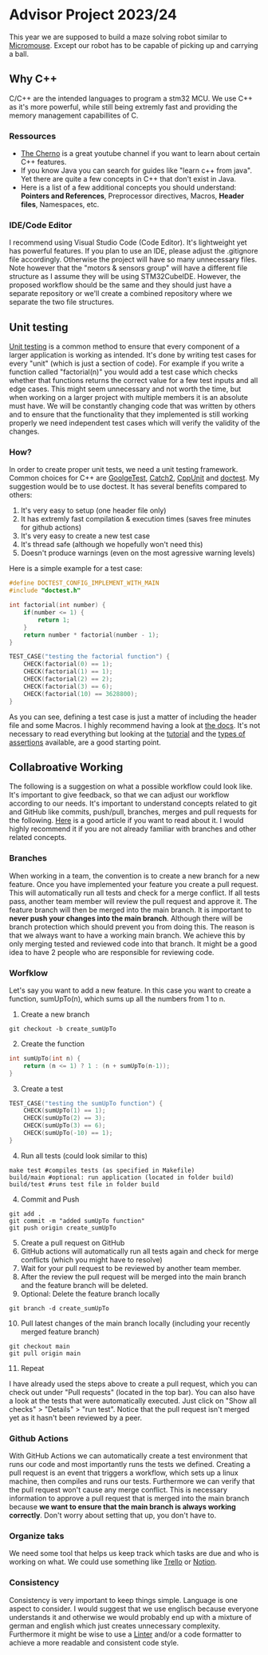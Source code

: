 # Advisor Project 2023/24
This year we are supposed to build a maze solving robot similar to [Micromouse](https://de.wikipedia.org/wiki/Micromouse). Except our robot has to be capable of picking up and carrying a ball.

## Why C++
C/C++ are the intended languages to program a stm32 MCU. We use C++ as it's more powerful, while still being extremly fast and providing the memory management capabillites of C.
### Ressources
- [The Cherno](https://www.youtube.com/@TheCherno) is a great youtube channel if you want to learn about certain C++ features.
- If you know Java you can search for guides like "learn c++ from java". Yet there are quite a few concepts in C++ that don't exist in Java.
- Here is a list of a few additional concepts you should understand: <b>Pointers and References</b>, Preprocessor directives, Macros, <b>Header files</b>, Namespaces, etc. 
### IDE/Code Editor
I recommend using Visual Studio Code (Code Editor). It's lightweight yet has powerful features. If you plan to use an IDE, please adjust the .gitignore file accordingly. Otherwise the project will have so many unnecessary files. Note however that the "motors & sensors group" will have a different file structure as I assume they will be using STM32CubeIDE. However, the proposed workflow should be the same and they should just have a separate repository or we'll create a combined repository where we separate the two file structures. 

## Unit testing
[Unit testing](https://en.wikipedia.org/wiki/Unit_testing) is a common method to ensure that every component of a larger application is working as intended. It's done by writing test cases for every "unit" (which is just a section of code). For example if you write a function called "factorial(n)" you would add a test case which checks whether that functions returns the correct value for a few test inputs and all edge cases. This might seem unnecessary and not worth the time, but when working on a larger project with multiple members it is an absolute must have. We will be constantly changing code that was written by others and to ensure that the functionality that they implemented is still working properly we need independent test cases which will verify the validity of the changes.
### How?
In order to create proper unit tests, we need a unit testing framework. Common choices for C++ are [GoolgeTest](https://github.com/google/googletest), [Catch2](https://github.com/catchorg/Catch2), [CppUnit](https://cppunit.sourceforge.net/doc/1.8.0/) and [doctest](https://github.com/doctest/doctest). My suggestion would be to use doctest. It has several benefits compared to others:
1. It's very easy to setup (one header file only)
2. It has extremly fast compilation & execution times (saves free minutes for github actions)
3. It's very easy to create a new test case
4. It's thread safe (although we hopefully won't need this)
5. Doesn't produce warnings (even on the most agressive warning levels) 

Here is a simple example for a test case:
```c++
#define DOCTEST_CONFIG_IMPLEMENT_WITH_MAIN
#include "doctest.h"

int factorial(int number) { 
    if(number <= 1) {
        return 1;
    }
    return number * factorial(number - 1); 
}

TEST_CASE("testing the factorial function") {
    CHECK(factorial(0) == 1);
    CHECK(factorial(1) == 1);
    CHECK(factorial(2) == 2);
    CHECK(factorial(3) == 6);
    CHECK(factorial(10) == 3628800);
}
```
As you can see, defining a test case is just a matter of including the header file and some Macros. I highly recommend having a look at [the docs](https://github.com/doctest/doctest/tree/master/doc/markdown). It's not necessary to read everything but looking at the [tutorial](https://github.com/doctest/doctest/blob/master/doc/markdown/tutorial.md) and the [types of assertions](https://github.com/doctest/doctest/blob/master/doc/markdown/assertions.md) available, are a good starting point.

## Collabroative Working
The following is a suggestion on what a possible workflow could look like. It's important to give feedback, so that we can adjust our workflow according to our needs. It's important to understand concepts related to git and GitHub like commits, push/pull, branches, merges and pull requests for the following. [Here](https://medium.com/anne-kerrs-blog/using-git-and-github-for-team-collaboration-e761e7c00281) is a good article if you want to read about it. I would highly recommend it if you are not already familiar with branches and other related concepts.

### Branches
When working in a team, the convention is to create a new branch for a new feature. Once you have implemented your feature you create a pull request. This will automatically run all tests and check for a merge conflict. If all tests pass, another team member will review the pull request and approve it. The feature branch will then be merged into the main branch. It is important to <b>never push your changes into the main branch</b>. Although there will be branch protection which should prevent you from doing this. The reason is that we always want to have a working main branch. We achieve this by only merging tested and reviewed code into that branch. It might be a good idea to have 2 people who are responsible for reviewing code.

### Worfklow
Let's say you want to add a new feature. In this case you want to create a function, sumUpTo(n), which sums up all the numbers from 1 to n.
1. Create a new branch
```shell
git checkout -b create_sumUpTo
```
2. Create the function
```c++
int sumUpTo(int n) {
    return (n <= 1) ? 1 : (n + sumUpTo(n-1));
}
```
3. Create a test
```c++
TEST_CASE("testing the sumUpTo function") {
    CHECK(sumUpTo(1) == 1);
    CHECK(sumUpTo(2) == 3);
    CHECK(sumUpTo(3) == 6);
    CHECK(sumUpTo(-10) == 1);
}
```
4. Run all tests (could look similar to this)
```shell
make test #compiles tests (as specified in Makefile)
build/main #optional: run application (located in folder build)
build/test #runs test file in folder build
```
4. Commit and Push
```shell
git add .
git commit -m "added sumUpTo function"
git push origin create_sumUpTo
```
5. Create a pull request on GitHub
6. GitHub actions will automatically run all tests again and check for merge conflicts (which you might have to resolve)
7. Wait for your pull request to be reviewed by another team member.
8. After the review the pull request will be merged into the main branch and the feature branch will be deleted.
9. Optional: Delete the feature branch locally
```shell
git branch -d create_sumUpTo
``` 
10. Pull latest changes of the main branch locally (including your recently merged feature branch)
```shell
git checkout main
git pull origin main
```
11. Repeat

I have already used the steps above to create a pull request, which you can check out under "Pull requests" (located in the top bar). You can also have a look at the tests that were automatically executed. Just click on "Show all checks" > "Details" > "run test". Notice that the pull request isn't merged yet as it hasn't been reviewed by a peer.

### Github Actions
With GitHub Actions we can automatically create a test environment that runs our code and most importantly runs the tests we defined. Creating a pull request is an event that triggers a workflow, which sets up a linux machine, then compiles and runs our tests. Furthermore we can verify that the pull request won't cause any merge conflict. This is necessary information to approve a pull request that is merged into the main branch because <b>we want to ensure that the main branch is always working correctly</b>. Don't worry about setting that up, you don't have to. 

### Organize taks
We need some tool that helps us keep track which tasks are due and who is working on what. We could use something like [Trello](https://trello.com/de) or [Notion](https://www.notion.so).

### Consistency
Consistency is very important to keep things simple. Language is one aspect to consider. I would suggest that we use englisch because everyone understands it and otherwise we would probably end up with a mixture of german and english which just creates unnecessary complexity. Furthermore it might be wise to use a [Linter](https://www.testautomatisierung.org/lexikon/linting/) and/or a code formatter to achieve a more readable and consistent code style.